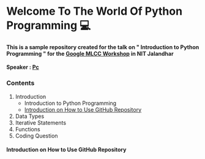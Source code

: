 # **Welcome To The World Of Python Programming** :computer:

#### This is a sample repository created for the talk on " Introduction to Python Programming " for the [Google MLCC Workshop](https://developers.google.com/machine-learning/crash-course/) in NIT Jalandhar

**Speaker : [Pc](https://www.linkedin.com/in/pcakhilnadh)**

### Contents

1. Introduction
   - Introduction to Python Programming
   - [Introduction on How to Use GitHub Repository](https://github.com/itzpc/Introduction-To-Python-Programming/blob/master/README.md#introduction-on-how-to-use-github-repository)
2. Data Types
3. Iterative Statements
4. Functions
5. Coding Question

#### Introduction on How to Use GitHub Repository
